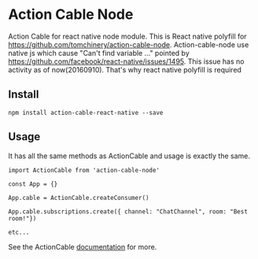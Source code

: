 # Action Cable Node
Action Cable for react native node module. This is React native polyfill for https://github.com/tomchinery/action-cable-node. Action-cable-node use native js which cause "Can't find variable ..." pointed by https://github.com/facebook/react-native/issues/1495. This issue has no activity as of now(20160910). That's why react native polyfill is required

## Install

```
npm install action-cable-react-native --save
```

## Usage

It has all the same methods as ActionCable and usage is exactly the same.

```
import ActionCable from 'action-cable-node'

const App = {}

App.cable = ActionCable.createConsumer()

App.cable.subscriptions.create({ channel: "ChatChannel", room: "Best room!"})

etc...
```

See the ActionCable [documentation](http://edgeguides.rubyonrails.org/action_cable_overview.html) for more.